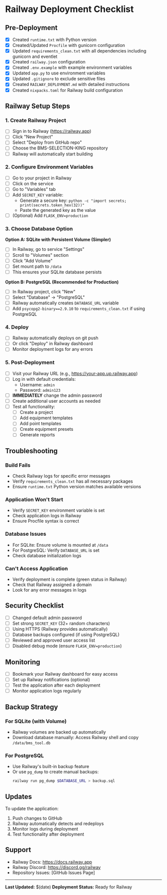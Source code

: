 # Railway Deployment Checklist

## Pre-Deployment

- [x] Created `runtime.txt` with Python version
- [x] Created/Updated `Procfile` with gunicorn configuration
- [x] Updated `requirements_clean.txt` with all dependencies including gunicorn and eventlet
- [x] Created `railway.json` configuration
- [x] Created `.env.example` with example environment variables
- [x] Updated `app.py` to use environment variables
- [x] Updated `.gitignore` to exclude sensitive files
- [x] Created `RAILWAY_DEPLOYMENT.md` with detailed instructions
- [x] Created `nixpacks.toml` for Railway build configuration

## Railway Setup Steps

### 1. Create Railway Project
- [ ] Sign in to Railway (https://railway.app)
- [ ] Click "New Project"
- [ ] Select "Deploy from GitHub repo"
- [ ] Choose the BMS-SELECTION-KING repository
- [ ] Railway will automatically start building

### 2. Configure Environment Variables
- [ ] Go to your project in Railway
- [ ] Click on the service
- [ ] Go to "Variables" tab
- [ ] Add `SECRET_KEY` variable:
  - Generate a secure key: `python -c "import secrets; print(secrets.token_hex(32))"`
  - Paste the generated key as the value
- [ ] (Optional) Add `FLASK_ENV=production`

### 3. Choose Database Option

**Option A: SQLite with Persistent Volume (Simpler)**
- [ ] In Railway, go to service "Settings"
- [ ] Scroll to "Volumes" section
- [ ] Click "Add Volume"
- [ ] Set mount path to `/data`
- [ ] This ensures your SQLite database persists

**Option B: PostgreSQL (Recommended for Production)**
- [ ] In Railway project, click "New"
- [ ] Select "Database" → "PostgreSQL"
- [ ] Railway automatically creates `DATABASE_URL` variable
- [ ] Add `psycopg2-binary==2.9.10` to `requirements_clean.txt` if using PostgreSQL

### 4. Deploy
- [ ] Railway automatically deploys on git push
- [ ] Or click "Deploy" in Railway dashboard
- [ ] Monitor deployment logs for any errors

### 5. Post-Deployment
- [ ] Visit your Railway URL (e.g., https://your-app.up.railway.app)
- [ ] Log in with default credentials:
  - Username: `admin`
  - Password: `admin123`
- [ ] **IMMEDIATELY** change the admin password
- [ ] Create additional user accounts as needed
- [ ] Test all functionality:
  - [ ] Create a project
  - [ ] Add equipment templates
  - [ ] Add point templates
  - [ ] Create equipment presets
  - [ ] Generate reports

## Troubleshooting

### Build Fails
- Check Railway logs for specific error messages
- Verify `requirements_clean.txt` has all necessary packages
- Ensure `runtime.txt` Python version matches available versions

### Application Won't Start
- Verify `SECRET_KEY` environment variable is set
- Check application logs in Railway
- Ensure Procfile syntax is correct

### Database Issues
- For SQLite: Ensure volume is mounted at `/data`
- For PostgreSQL: Verify `DATABASE_URL` is set
- Check database initialization logs

### Can't Access Application
- Verify deployment is complete (green status in Railway)
- Check that Railway assigned a domain
- Look for any error messages in logs

## Security Checklist

- [ ] Changed default admin password
- [ ] Set strong `SECRET_KEY` (32+ random characters)
- [ ] Using HTTPS (Railway provides automatically)
- [ ] Database backups configured (if using PostgreSQL)
- [ ] Reviewed and approved user access list
- [ ] Disabled debug mode (ensure `FLASK_ENV=production`)

## Monitoring

- [ ] Bookmark your Railway dashboard for easy access
- [ ] Set up Railway notifications (optional)
- [ ] Test the application after each deployment
- [ ] Monitor application logs regularly

## Backup Strategy

### For SQLite (with Volume)
- Railway volumes are backed up automatically
- Download database manually: Access Railway shell and copy `/data/bms_tool.db`

### For PostgreSQL
- Use Railway's built-in backup feature
- Or use `pg_dump` to create manual backups:
  ```bash
  railway run pg_dump $DATABASE_URL > backup.sql
  ```

## Updates

To update the application:
1. Push changes to GitHub
2. Railway automatically detects and redeploys
3. Monitor logs during deployment
4. Test functionality after deployment

## Support

- Railway Docs: https://docs.railway.app
- Railway Discord: https://discord.gg/railway
- Repository Issues: [GitHub Issues Page]

---

**Last Updated:** $(date)
**Deployment Status:** Ready for Railway
